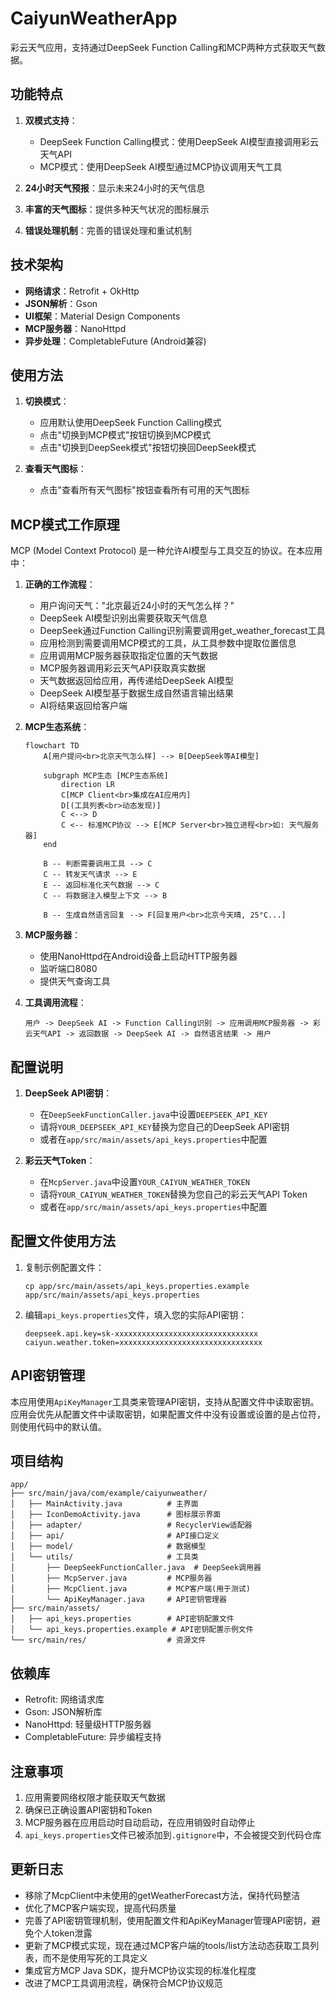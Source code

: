 # CaiyunWeatherApp

彩云天气应用，支持通过DeepSeek Function Calling和MCP两种方式获取天气数据。

## 功能特点

1. **双模式支持**：
   - DeepSeek Function Calling模式：使用DeepSeek AI模型直接调用彩云天气API
   - MCP模式：使用DeepSeek AI模型通过MCP协议调用天气工具

2. **24小时天气预报**：显示未来24小时的天气信息

3. **丰富的天气图标**：提供多种天气状况的图标展示

4. **错误处理机制**：完善的错误处理和重试机制

## 技术架构

- **网络请求**：Retrofit + OkHttp
- **JSON解析**：Gson
- **UI框架**：Material Design Components
- **MCP服务器**：NanoHttpd
- **异步处理**：CompletableFuture (Android兼容)

## 使用方法

1. **切换模式**：
   - 应用默认使用DeepSeek Function Calling模式
   - 点击"切换到MCP模式"按钮切换到MCP模式
   - 点击"切换到DeepSeek模式"按钮切换回DeepSeek模式

2. **查看天气图标**：
   - 点击"查看所有天气图标"按钮查看所有可用的天气图标

## MCP模式工作原理

MCP (Model Context Protocol) 是一种允许AI模型与工具交互的协议。在本应用中：

1. **正确的工作流程**：
   - 用户询问天气："北京最近24小时的天气怎么样？"
   - DeepSeek AI模型识别出需要获取天气信息
   - DeepSeek通过Function Calling识别需要调用get_weather_forecast工具
   - 应用检测到需要调用MCP模式的工具，从工具参数中提取位置信息
   - 应用调用MCP服务器获取指定位置的天气数据
   - MCP服务器调用彩云天气API获取真实数据
   - 天气数据返回给应用，再传递给DeepSeek AI模型
   - DeepSeek AI模型基于数据生成自然语言输出结果
   - AI将结果返回给客户端

2. **MCP生态系统**：
   ```mermaid
   flowchart TD
       A[用户提问<br>北京天气怎么样] --> B[DeepSeek等AI模型]
       
       subgraph MCP生态 [MCP生态系统]
           direction LR
           C[MCP Client<br>集成在AI应用内]
           D[(工具列表<br>动态发现)]
           C <--> D
           C <-- 标准MCP协议 --> E[MCP Server<br>独立进程<br>如: 天气服务器]
       end

       B -- 判断需要调用工具 --> C
       C -- 转发天气请求 --> E
       E -- 返回标准化天气数据 --> C
       C -- 将数据注入模型上下文 --> B
       
       B -- 生成自然语言回复 --> F[回复用户<br>北京今天晴, 25°C...]
   ```

3. **MCP服务器**：
   - 使用NanoHttpd在Android设备上启动HTTP服务器
   - 监听端口8080
   - 提供天气查询工具

4. **工具调用流程**：
   ```
   用户 -> DeepSeek AI -> Function Calling识别 -> 应用调用MCP服务器 -> 彩云天气API -> 返回数据 -> DeepSeek AI -> 自然语言结果 -> 用户
   ```

## 配置说明

1. **DeepSeek API密钥**：
   - 在`DeepSeekFunctionCaller.java`中设置`DEEPSEEK_API_KEY`
   - 请将`YOUR_DEEPSEEK_API_KEY`替换为您自己的DeepSeek API密钥
   - 或者在`app/src/main/assets/api_keys.properties`中配置

2. **彩云天气Token**：
   - 在`McpServer.java`中设置`YOUR_CAIYUN_WEATHER_TOKEN`
   - 请将`YOUR_CAIYUN_WEATHER_TOKEN`替换为您自己的彩云天气API Token
   - 或者在`app/src/main/assets/api_keys.properties`中配置

## 配置文件使用方法

1. 复制示例配置文件：
   ```
   cp app/src/main/assets/api_keys.properties.example app/src/main/assets/api_keys.properties
   ```

2. 编辑`api_keys.properties`文件，填入您的实际API密钥：
   ```
   deepseek.api.key=sk-xxxxxxxxxxxxxxxxxxxxxxxxxxxxxxxx
   caiyun.weather.token=xxxxxxxxxxxxxxxxxxxxxxxxxxxxxxxx
   ```

## API密钥管理

本应用使用`ApiKeyManager`工具类来管理API密钥，支持从配置文件中读取密钥。应用会优先从配置文件中读取密钥，如果配置文件中没有设置或设置的是占位符，则使用代码中的默认值。

## 项目结构

```
app/
├── src/main/java/com/example/caiyunweather/
│   ├── MainActivity.java          # 主界面
│   ├── IconDemoActivity.java      # 图标展示界面
│   ├── adapter/                   # RecyclerView适配器
│   ├── api/                       # API接口定义
│   ├── model/                     # 数据模型
│   └── utils/                     # 工具类
│       ├── DeepSeekFunctionCaller.java  # DeepSeek调用器
│       ├── McpServer.java         # MCP服务器
│       ├── McpClient.java         # MCP客户端(用于测试)
│       └── ApiKeyManager.java     # API密钥管理器
├── src/main/assets/
│   ├── api_keys.properties        # API密钥配置文件
│   └── api_keys.properties.example # API密钥配置示例文件
└── src/main/res/                  # 资源文件
```

## 依赖库

- Retrofit: 网络请求库
- Gson: JSON解析库
- NanoHttpd: 轻量级HTTP服务器
- CompletableFuture: 异步编程支持

## 注意事项

1. 应用需要网络权限才能获取天气数据
2. 确保已正确设置API密钥和Token
3. MCP服务器在应用启动时自动启动，在应用销毁时自动停止
4. `api_keys.properties`文件已被添加到`.gitignore`中，不会被提交到代码仓库

## 更新日志

- 移除了McpClient中未使用的getWeatherForecast方法，保持代码整洁
- 优化了MCP客户端实现，提高代码质量
- 完善了API密钥管理机制，使用配置文件和ApiKeyManager管理API密钥，避免个人token泄露
- 更新了MCP模式实现，现在通过MCP客户端的tools/list方法动态获取工具列表，而不是使用写死的工具定义
- 集成官方MCP Java SDK，提升MCP协议实现的标准化程度
- 改进了MCP工具调用流程，确保符合MCP协议规范
